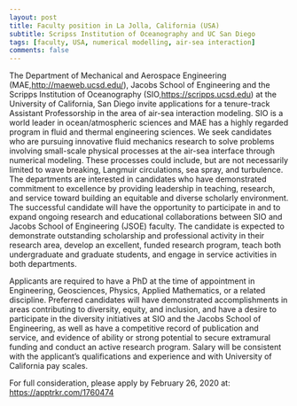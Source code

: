 ```yaml
---
layout: post
title: Faculty position in La Jolla, California (USA)
subtitle: Scripss Institution of Oceanography and UC San Diego
tags: [faculty, USA, numerical modelling, air-sea interaction]
comments: false
---
```


The Department of Mechanical and Aerospace Engineering (MAE,http://maeweb.ucsd.edu/), Jacobs School of Engineering and the Scripps Institution of Oceanography (SIO,https://scripps.ucsd.edu) at the University of California, San Diego invite applications for a tenure-track Assistant Professorship in the area of air-sea interaction modeling. SIO is a world leader in ocean/atmospheric sciences and MAE has a highly regarded program in fluid and thermal engineering sciences. We seek candidates who are pursuing innovative fluid mechanics research to solve problems involving small-scale physical processes at the air-sea interface through numerical modeling. These processes could include, but are not necessarily limited to wave breaking, Langmuir circulations, sea spray, and turbulence. The departments are interested in candidates who have demonstrated commitment to excellence by providing leadership in teaching, research, and service toward building an equitable and diverse scholarly environment. The successful candidate will have the opportunity to participate in and to expand ongoing research and educational collaborations between SIO and Jacobs School of Engineering (JSOE) faculty. The candidate is expected to demonstrate outstanding scholarship and professional activity in their research area, develop an excellent, funded research program, teach both undergraduate and graduate students, and engage in service activities in both departments.

Applicants are required to have a PhD at the time of appointment in Engineering, Geosciences, Physics, Applied Mathematics, or a related discipline. Preferred candidates will have demonstrated accomplishments in areas contributing to diversity, equity, and inclusion, and have a desire to participate in the diversity initiatives at SIO and the Jacobs School of Engineering, as well as have a competitive record of publication and service, and evidence of ability or strong potential to secure extramural funding and conduct an active research program. Salary will be consistent with the applicant’s qualifications and experience and with University of California pay scales.

For full consideration, please apply by February 26, 2020 at:
https://apptrkr.com/1760474

